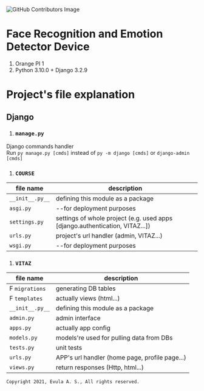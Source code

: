 ![GitHub Contributors Image](https://contrib.rocks/image?repo=BootyAss-inc/VITAZ)

# Face Recognition and Emotion Detector Device
1. Orange PI 1
1. Python 3.10.0 + Django 3.2.9


# Project's file explanation

## Django

1. ### `manage.py`
Django commands handler<br>
Run `py manage.py [cmds]` instead of `py -m django [cmds]` or `django-admin [cmds]`

1. ### `COURSE`
|file name          |description|
|---                |---        |
|`__init__.py__`    |defining this module as a package                                              |
|`asgi.py`          |--for deployment purposes                                                      |
|`settings.py`      |settings of whole project (e.g. used apps [django.authentication, VITAZ...])   |
|`urls.py`          |project's url handler (admin, VITAZ...)                                        |
|`wsgi.py`          |--for deployment purposes                                                      |

1. ### `VITAZ`
|file name          |description|
|---                |---        |
|F `migrations`     |generating DB tables                           |
|F `templates`      |actually views (html...)                       |
|`__init__.py__`    |defining this module as a package              |
|`admin.py`         |admin interface                                |
|`apps.py`          |actually app config                            |
|`models.py`        |models're used for pulling data from DBs       |
|`tests.py`         |unit tests                                     |
|`urls.py`          |APP's url handler (home page, profile page...) |
|`views.py`         |return responses (Http, html...)               |

```
Copyright 2021, Evula A. S., All rights reserved.
```